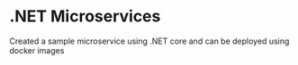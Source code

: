 # .NET Microservices
Created a sample microservice using .NET core and can be deployed using docker images